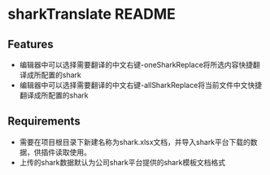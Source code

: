 # sharkTranslate README

## Features

- 编辑器中可以选择需要翻译的中文右键-oneSharkReplace将所选内容快捷翻译成所配置的shark
- 编辑器中可以选择需要翻译的中文右键-allSharkReplace将当前文件中文快捷翻译成所配置的shark

## Requirements

- 需要在项目根目录下新建名称为shark.xlsx文档，并导入shark平台下载的数据，供插件读取使用。
- 上传的shark数据默认为公司shark平台提供的shark模板文档格式
